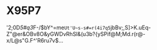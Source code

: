 # X95P7
'2;0D*5#q3*F-/$bY^=me`Ut'U~s-s#=r(4i7q5`jbBv;,S]>K.uEq-Z"@er&amp;OBv8O&amp;yGWDvRhSl&amp;(u3b?{ySPif@M;Md.r(r@-x/L@s"G.F^'R6ru7v$…
